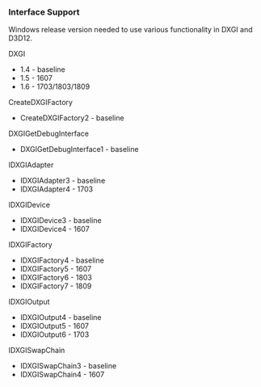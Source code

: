 ### Interface Support

Windows release version needed to use various functionality in DXGI and D3D12.

DXGI
- 1.4 - baseline
- 1.5 - 1607
- 1.6 - 1703/1803/1809

CreateDXGIFactory

- CreateDXGIFactory2 - baseline

DXGIGetDebugInterface

- DXGIGetDebugInterface1 - baseline

IDXGIAdapter

- IDXGIAdapter3 - baseline
- IDXGIAdapter4 - 1703

IDXGIDevice

- IDXGIDevice3 - baseline
- IDXGIDevice4 - 1607

IDXGIFactory

- IDXGIFactory4 - baseline
- IDXGIFactory5 - 1607
- IDXGIFactory6 - 1803
- IDXGIFactory7 - 1809

IDXGIOutput

- IDXGIOutput4 - baseline
- IDXGIOutput5 - 1607
- IDXGIOutput6 - 1703

IDXGISwapChain

- IDXGISwapChain3 - baseline
- IDXGISwapChain4 - 1607
